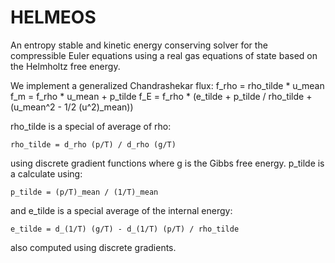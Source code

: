 # HELMEOS
An entropy stable and kinetic energy conserving solver for the compressible Euler equations using a real gas equations of state based on the Helmholtz free energy.

We implement a generalized Chandrashekar flux:
	f_rho 	= rho_tilde * u_mean 
	f_m 	= f_rho * u_mean + p_tilde
	f_E 	= f_rho * (e_tilde + p_tilde / rho_tilde + (u_mean^2 - 1/2 (u^2)_mean))
	
rho_tilde is a special of average of rho:
	
	rho_tilde = d_rho (p/T) / d_rho (g/T) 

using discrete gradient functions where g is the Gibbs free energy. p_tilde is a calculate using:

	p_tilde = (p/T)_mean / (1/T)_mean

and e_tilde is a special average of the internal energy:
	
	e_tilde = d_(1/T) (g/T) - d_(1/T) (p/T) / rho_tilde

also computed using discrete gradients.

